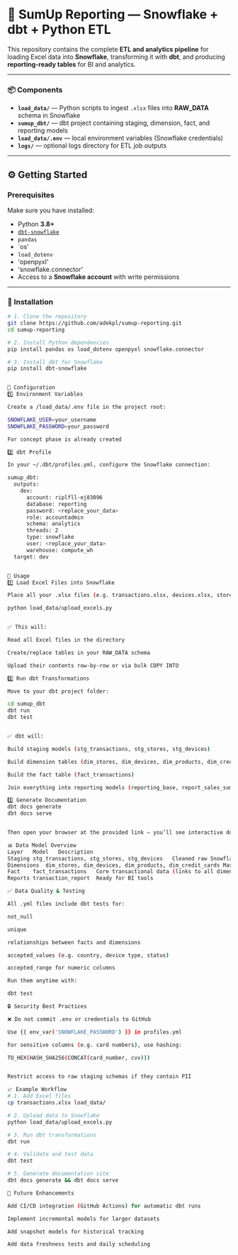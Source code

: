 # 🧾 SumUp Reporting — Snowflake + dbt + Python ETL

This repository contains the complete **ETL and analytics pipeline** for loading Excel data into **Snowflake**, transforming it with **dbt**, and producing **reporting-ready tables** for BI and analytics.

---



### 📦 Components

- **`load_data/`** — Python scripts to ingest `.xlsx` files into **RAW_DATA** schema in Snowflake  
- **`sumup_dbt/`** — dbt project containing staging, dimension, fact, and reporting models  
- **`load_data/.env`** — local environment variables (Snowflake credentials)  
- **`logs/`** — optional logs directory for ETL job outputs  

---

## ⚙️ Getting Started

### Prerequisites

Make sure you have installed:

- Python **3.8+**
- [`dbt-snowflake`](https://docs.getdbt.com/docs/core/connect-data-platform/snowflake)
- `pandas`
- `os'
- `load_dotenv`
- 'openpyxl'
- 'snowflake.connector'
- Access to a **Snowflake account** with write permissions

---

### 🧰 Installation

```bash
# 1. Clone the repository
git clone https://github.com/adekpl/sumup-reporting.git
cd sumup-reporting

# 2. Install Python dependencies
pip install pandas os load_dotenv openpyxl snowflake.connector

# 3. Install dbt for Snowflake
pip install dbt-snowflake


🔑 Configuration
1️⃣ Environment Variables

Create a /load_data/.env file in the project root:

SNOWFLAKE_USER=your_username 
SNOWFLAKE_PASSWORD=your_password

For concept phase is already created

2️⃣ dbt Profile

In your ~/.dbt/profiles.yml, configure the Snowflake connection:

sumup_dbt:
  outputs:
    dev:
      account: riplfll-ej83096
      database: reporting
      password: <replace_your_data>
      role: accountadmin
      schema: analytics
      threads: 2
      type: snowflake
      user: <replace_your_data>
      warehouse: compute_wh
  target: dev


🚀 Usage
1️⃣ Load Excel Files into Snowflake

Place all your .xlsx files (e.g. transactions.xlsx, devices.xlsx, stores.xlsx) in the same folder as your Python script, then run:

python load_data/upload_excels.py


✅ This will:

Read all Excel files in the directory

Create/replace tables in your RAW_DATA schema

Upload their contents row-by-row or via bulk COPY INTO

2️⃣ Run dbt Transformations

Move to your dbt project folder:

cd sumup_dbt
dbt run
dbt test


✅ dbt will:

Build staging models (stg_transactions, stg_stores, stg_devices)

Build dimension tables (dim_stores, dim_devices, dim_products, dim_credit_cards)

Build the fact table (fact_transactions)

Join everything into reporting models (reporting_base, report_sales_summary)

3️⃣ Generate Documentation
dbt docs generate
dbt docs serve


Then open your browser at the provided link — you’ll see interactive documentation and data lineage.

📊 Data Model Overview
Layer	Model	Description
Staging	stg_transactions, stg_stores, stg_devices	Cleaned raw Snowflake tables
Dimensions	dim_stores, dim_devices, dim_products, dim_credit_cards	Master data lookup tables
Fact	fact_transactions	Core transactional data (links to all dimensions)
Reports	transaction_report	Ready for BI tools

✅ Data Quality & Testing

All .yml files include dbt tests for:

not_null

unique

relationships between facts and dimensions

accepted_values (e.g. country, device type, status)

accepted_range for numeric columns

Run them anytime with:

dbt test

🔒 Security Best Practices

❌ Do not commit .env or credentials to GitHub

Use {{ env_var('SNOWFLAKE_PASSWORD') }} in profiles.yml

For sensitive columns (e.g. card numbers), use hashing:

TO_HEX(HASH_SHA256(CONCAT(card_number, cvv)))


Restrict access to raw staging schemas if they contain PII

📈 Example Workflow
# 1. Add Excel files
cp transactions.xlsx load_data/

# 2. Upload data to Snowflake
python load_data/upload_excels.py

# 3. Run dbt transformations
dbt run

# 4. Validate and test data
dbt test

# 5. Generate documentation site
dbt docs generate && dbt docs serve

🧠 Future Enhancements

Add CI/CD integration (GitHub Actions) for automatic dbt runs

Implement incremental models for larger datasets

Add snapshot models for historical tracking

Add data freshness tests and daily scheduling


